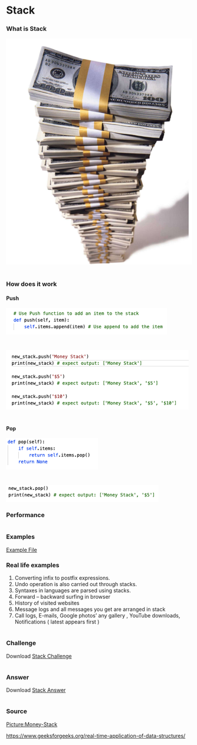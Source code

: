 <!--
What is the purpose of the data structure?

What is the performance of the data structure (you will need to talk about big O notation)?

What kind of problems can be solved using the data structure?

How would the data structure be used in Python (in some cases you will need to discuss recursion)?

What kind of errors are common when using the data structure? -->

# Stack

### What is Stack
![MoneyStack](https://github.com/chloehuang18/Python-Data-Structure/blob/master/money-stack.PNG)


#
### How does it work
#### Push
![PushCode](https://github.com/chloehuang18/Python-Data-Structure/blob/master/push_code.PNG)
#
![PushResult](https://github.com/chloehuang18/Python-Data-Structure/blob/master/push_result.PNG)
#

#### Pop
![PushCode](https://github.com/chloehuang18/Python-Data-Structure/blob/master/pop_code.PNG)
#
![PushResult](https://github.com/chloehuang18/Python-Data-Structure/blob/master/pop_result.PNG)


### Performance

#
### Examples
[Example File](stack_example.py)

### Real life examples

1. Converting infix to postfix expressions.
2. Undo operation is also carried out through stacks.
3. Syntaxes in languages are parsed using stacks.
4. Forward – backward surfing in browser
5. History of visited websites
6. Message logs and all messages you get are arranged in stack
7. Call logs, E-mails, Google photos’ any gallery , YouTube downloads, Notifications ( latest appears first )

#
### Challenge
Download [Stack Challenge](stack_challenage.py)
#
### Answer
Download [Stack Answer](stack_answer.py)
#
### Source
[Picture:Money-Stack](https://www.yourconroenews.com/business/bizfeed/article/Mississippi-bank-to-purchase-Houston-s-Icon-Bank-12847400.php)

https://www.geeksforgeeks.org/real-time-application-of-data-structures/
